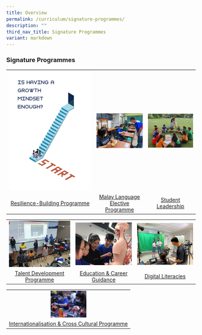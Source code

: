 ```yaml
---
title: Overview
permalink: /curriculum/signature-programmes/
description: ""
third_nav_title: Signature Programmes
variant: markdown
---
```

### **Signature Programmes**
<table>
	<tbody><tr>
    <td style="text-align: center;">
			<a href="/curriculum/signature-programmes/resilience-building-programme/"><img src="/images/Signature/sig8jpg.jpg"></a>
		</td>
		<td style="text-align: center;">
			<a href="/curriculum/signature-programmes/malay-language-elective-programme/"><img src="/images/Signature/sig2.jpg"></a>
		</td>
    <td style="text-align: center;">
			<a href="/curriculum/signature-programmes/student-leadership/"><img src="/images/Signature/sig3.jpg"></a>
		</td>
	</tr>
		<tr>
    <td style="text-align: center;">
			<a href="/curriculum/signature-programmes/resilience-building-programme/">Resilience-Building Programme</a>
</td>
		<td style="text-align: center;">			
			<a href="/curriculum/signature-programmes/malay-language-elective-programme/">Malay Language Elective Programme</a>
</td>
    <td style="text-align: center;">
			<a href="/curriculum/signature-programmes/student-leadership/">Student Leadership</a>
		</td>
	</tr>
</tbody></table>
<table>
	<tbody><tr>
    <td style="text-align: center;">
			<a href="/curriculum/signature-programmes/talent-development-programme/"><img src="/images/Signature/sig4.jpg"></a>
		</td>
		<td style="text-align: center;">
			<a href="/curriculum/signature-programmes/education-and-career-guidance/"><img src="/images/Signature/sig5.jpg"></a>
		</td>
    <td style="text-align: center;">
			<a href="/curriculum/signature-programmes/digital-literacies/"><img src="/images/Signature/sig6.jpg"></a>
		</td>
	</tr>
		<tr>
    <td style="text-align: center;">
			<a href="/curriculum/signature-programmes/talent-development-programme/">Talent Development Programme</a>
</td>
		<td style="text-align: center;">			
			<a href="/curriculum/signature-programmes/education-and-career-guidance/">Education &amp; Career Guidance</a>
</td>
    <td style="text-align: center;">
			<a href="/curriculum/signature-programmes/digital-literacies/">Digital Literacies</a>
		</td>
	</tr>
</tbody></table>
<table>
	<tbody><tr>
    <td style="text-align: center;">
			<a href="/curriculum/signature-programmes/internationalisation-and-cross-cultural-programme/"><img src="/images/Signature/sig7.jpg" style="width:30%"></a>
		</td>
	</tr>
		<tr>
    <td style="text-align: center;">
			<a href="/curriculum/signature-programmes/internationalisation-and-cross-cultural-programme/">Internationalisation &amp; Cross Cultural Programme</a>
		</td>
	</tr>
</tbody></table>